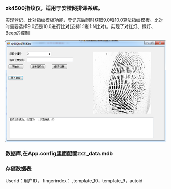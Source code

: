 ### zk4500指纹仪，适用于安橙网排课系统。


实现登记、比对指纹模板功能，登记完后同时获取9.0和10.0算法指纹模板。比对时需要选择9.0还是10.0进行比对(支持1:1和1:N比对)。实现了对红灯、绿灯、Beep的控制


![./images/1.png](./images/1.png)



### 数据库,在App.config里面配置zxz_data.mdb


  <connectionStrings>
    <add name="zxz" connectionString="Provider=Microsoft.Jet.OLEDB.4.0;Data Source=zxz_data.mdb"
        providerName="System.Data.Oledb" />
  </connectionStrings>


### 存储数据表


UserId：用户ID，
fingerindex：
,template_10，template_9，autoid